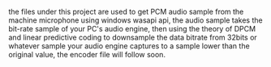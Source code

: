 the files under this project are used to get PCM audio sample from the machine microphone using windows wasapi api, the audio sample takes the bit-rate sample of your PC's audio engine, then using the theory of DPCM and linear predictive coding to downsample the data bitrate from 32bits or whatever sample your audio engine captures to a sample lower than the original value, the encoder file will follow soon.
